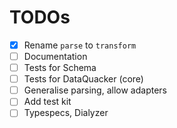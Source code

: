 # TODOs
- [x] Rename `parse` to `transform`
- [ ] Documentation
- [ ] Tests for Schema
- [ ] Tests for DataQuacker (core)
- [ ] Generalise parsing, allow adapters
- [ ] Add test kit
- [ ] Typespecs, Dialyzer
